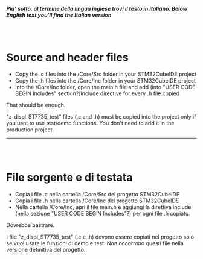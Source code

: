 _**Piu' sotto, al termine della lingua inglese trovi il testo in italiano. </i>**_
_**Below English text you'll find the Italian version</i>**_

<br>
<br>

# Source and header files

- Copy the .c files into the /Core/Src folder in your STM32CubeIDE project
- Copy the .h files into the /Core/Inc folder in your STM32CubeIDE project
- into the /Core/Inc folder, open the main.h file and add (into "USER CODE BEGIN Includes" section?)include directive for every .h file copied

That should be enough.

"z_displ_ST7735_test" files (.c and .h) must be copied into the project only if you uant to use test/demo functions. You don't need to add it in the production project.


---

<br>
<br>

# File sorgente e di testata

- Copia i file .c nella cartella /Core/Src del progetto STM32CubeIDE
- Copia i file .h nella cartella /Core/Inc del progetto STM32CubeIDE
- Nella cartella /Core/Inc, apri il file main.h e aggiungi la direttiva include (nella sezione "USER CODE BEGIN Includes"?) per ogni file .h copiato.

Dovrebbe bastrare.

I file "z_displ_ST7735_test" (.c e .h) devono essere copiati nel progetto solo se vuoi usare le funzioni di demo e test. Non occorrono questi file nella versione definitiva del progetto.



